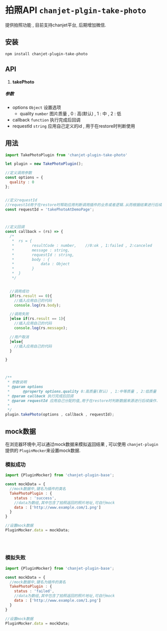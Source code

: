 # 拍照API `chanjet-plgin-take-photo`

提供拍照功能 , 目前支持chanjet平台, 后期增加微信.



## 安装

```
npm install chanjet-plugin-take-photo
```





## API



1. #### takePhoto

##### 参数

- options `Object` 设置选项
  - quality `number` 图片质量 , 0 : 高(默认) , 1 : 中 , 2 : 低
- callback `function` 执行完成后回调
- requestId `string` 应用自己定义的id , 用于在restore时判断使用





## 用法

```javascript
import TakePhotoPlugin from 'chanjet-plugin-take-photo'

let plugin = new TakePhotoPlugin();

//定义调用参数
const options = {
  quality : 0
};


//定义requestId 
//requestId用于在restore时帮助应用判断调用插件的业务或者逻辑.从而根据结果进行后续操作
const requestId = 'takePhotoAtDemoPage';



//定义回调
const callback = (rs) => {
  /*
   *  rs = {
   *		resultCode : number,	//0:ok , 1:failed , 2:canceled
   *		message : string,	
   *		requestId : string,
   *		body : {
   *			data : Object
   *		}
   *  }
   */


  //调用成功
  if(rs.result == 0){
	//插入应用自己的代码
    console.log(rs.body);

  //调用失败
  }else if(rs.result == 1){
  	//插入应用自己的代码
    console.log(rs.message);

  //用户取消
  }else{
  	//插入应用自己的代码
  }

}



/**
 * 参数说明
 * @param options
 *      @property options.quality 0:高质量(默认) , 1:中等质量 , 2:低质量
 * @param callback 执行完成后回调
 * @param requestId 应用自己分配的值,用于在restore时判断数据来源进行后续操作.
 *
 */
plugin.takePhoto(options , callback , requestId);
```




## mock数据

在浏览器环境中,可以通过mock数据来模拟返回结果 , 可以使用 `chanjet-plugin` 提供的 `PluginMocker`来设置mock数据.



### 模拟成功

```javascript
import {PluginMocker} from 'chanjet-plugin-base';

const mockData = {
  //mock数据中,键名为插件的类名
  TakePhotoPlugin : {
    status : 'success',
    //data为数组,其中包含了拍照返回的照片地址,可自行mock
    data : ['http://www.example.com/1.png']
  }
}

//设置mock数据
PluginMocker.data = mockData;
  
  
  
```



### 模拟失败

```javascript
import {PluginMocker} from 'chanjet-plugin-base';

const mockData = {
  //mock数据中,键名为插件的类名
  TakePhotoPlugin : {
    status : 'failed',
    //data为数组,其中包含了拍照返回的照片地址,可自行mock
    data : ['http://www.example.com/1.png']
  }
}

//设置mock数据
PluginMocker.data = mockData;
```



